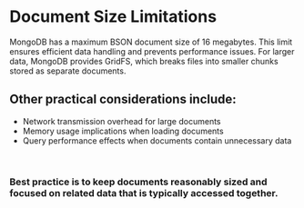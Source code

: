 # Document Size Limitations

MongoDB has a maximum BSON document size of 16 megabytes. This limit ensures efficient data handling and prevents performance issues. For larger data, MongoDB provides GridFS, which breaks files into smaller chunks stored as separate documents.

## Other practical considerations include:
- Network transmission overhead for large documents
- Memory usage implications when loading documents
- Query performance effects when documents contain unnecessary data

&nbsp;
### Best practice is to keep documents reasonably sized and focused on related data that is typically accessed together.
